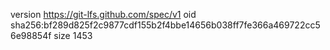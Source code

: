 version https://git-lfs.github.com/spec/v1
oid sha256:bf289d825f2c9877cdf155b2f4bbe14656b038ff7fe366a469722cc56e98854f
size 1453
